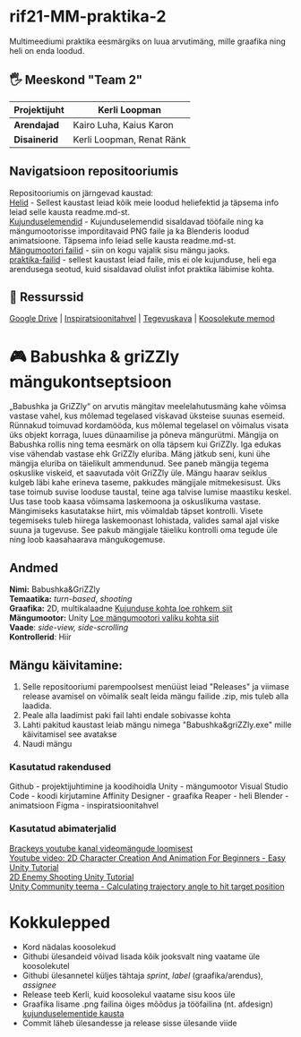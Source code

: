 # rif21-MM-praktika-2

Multimeediumi praktika eesmärgiks on luua arvutimäng, mille graafika ning heli on enda loodud.

## :raised_hand_with_fingers_splayed:	 Meeskond "Team 2"

| **Projektijuht** | Kerli Loopman             |
|------------------|---------------------------|
| **Arendajad**    | Kairo Luha, Kaius Karon   |
| **Disainerid**   | Kerli Loopman, Renat Ränk |


## Navigatsioon repositooriumis

Repositooriumis on järngevad kaustad:  
[Helid](https://github.com/tluhk/rif21-MM-praktika-2/tree/master/Helid) - Sellest kaustast leiad kõik meie loodud heliefektid ja täpsema info leiad selle kausta readme.md-st.   
[Kujunduselemendid](https://github.com/tluhk/rif21-MM-praktika-2/tree/master/Kujunduselemendid) - Kujunduselemendid sisaldavad tööfaile ning ka mängumootorisse imporditavaid PNG faile ja ka Blenderis loodud animatsioone. Täpsema info leiad selle kausta readme.md-st.   
[Mängumootori failid](https://github.com/tluhk/rif21-MM-praktika-2/tree/master/griZZly) - siin on kogu vajalik sisu mängu jaoks.  
[praktika-failid](https://github.com/tluhk/rif21-MM-praktika-2/tree/master/praktika-failid) - sellest kaustast leiad faile, mis ei ole kujunduse, heli ega arendusega seotud, kuid sisaldavad olulist infot praktika läbimise kohta.  

## :bookmark_tabs: Ressurssid

[Google Drive](https://drive.google.com/drive/folders/12y-jqBrefYDzp4aK-Ckxdw56SnxjDHFl?usp=share_link) | [Inspiratsioonitahvel](https://github.com/tluhk/rif21-MM-praktika-2/blob/master/praktika-failid/Moodboard%20(1).pdf) | [Tegevuskava](https://github.com/orgs/tluhk/projects/16/views/3) | [Koosolekute memod](https://github.com/tluhk/rif21-MM-praktika-2/blob/master/praktika-failid/koosolekud.md)

# :video_game: Babushka & griZZly mängukontseptsioon

„Babushka ja GriZZly“ on arvutis mängitav meelelahutusmäng kahe võimsa vastase vahel, kus mõlemad tegelased viskavad üksteise suunas esemeid. Rünnakud toimuvad kordamööda, kus
mõlemal tegelasel on võimalus visata üks objekt korraga, luues dünaamilise ja põneva mängurütmi.
Mängija on Babushka rollis ning tema eesmärk on olla täpsem kui GriZZly. Iga edukas vise vähendab vastase ehk GriZZly eluriba. Mäng jätkub seni, kuni ühe mängija eluriba on täielikult
ammendunud. See paneb mängija tegema oskuslike viskeid, et saavutada võit GriZZly üle.
Mängu haarav seiklus kulgeb läbi kahe erineva taseme, pakkudes mängijale mitmekesisust. Üks tase toimub suvise looduse taustal, teine aga talvise lumise maastiku keskel. Uus tase toob kaasa
võimsama laskemoona ja oskuslikuma vastase.
Mängimiseks kasutatakse hiirt, mis võimaldab täpset kontrolli. Visete tegemiseks tuleb hiirega laskemoonast lohistada, valides samal ajal viske suuna ja tugevuse. See pakub mängijale
täieliku kontrolli oma tegude üle ning loob kaasahaarava mängukogemuse.

## Andmed

**Nimi:** Babushka&GriZZly  
**Temaatika:** *turn-based*, *shooting*  
**Graafika:** 2D, multikalaadne [Kujunduse kohta loe rohkem siit](https://github.com/tluhk/rif21-MM-praktika-2/blob/master/Kujunduselemendid/readme.md)  
**Mängumootor:** Unity [Loe mängumootori valiku kohta siit](https://github.com/tluhk/rif21-MM-praktika-2/blob/master/praktika-failid/mangumootori-aruanne.md)    
**Vaade**: *side-view, side-scrolling*  
**Kontrollerid**: Hiir

## Mängu käivitamine:
1. Selle repositooriumi parempoolsest menüüst leiad "Releases" ja viimase release avamisel on võimalik sealt leida mängu failide .zip, mis tuleb alla laadida.
2. Peale alla laadimist paki fail lahti endale sobivasse kohta
3. Lahti pakitud kaustast leiab mängu nimega "Babushka&griZZly.exe" mille käivitamisel see avatakse
4. Naudi mängu

### Kasutatud rakendused
Github - projektijuhtimine ja koodihoidla
Unity - mängumootor
Visual Studio Code - koodi kirjutamine
Affinity Designer - graafika
Reaper - heli
Blender - animatsioon
Figma - inspiratsioonitahvel


### Kasutatud abimaterjalid

[Brackeys youtube kanal videomängude loomisest](https://www.youtube.com/@Brackeys/videos)  
[Youtube video: 2D Character Creation And Animation For Beginners - Easy Unity Tutorial](http://www.youtube.com/watch?feature=player_embedded&v=LCNt9w12fQA)  
[2D Enemy Shooting Unity Tutorial](https://www.youtube.com/watch?v=--u20SaCCow)  
[Unity Community teema - Calculating trajectory angle to hit target position](https://forum.unity.com/threads/calculating-trajectory-angle-to-hit-target-position-angle-always-90.373197/)

# Kokkulepped

- Kord nädalas koosolekud
- Githubi ülesandeid võivad lisada kõik jooksvalt ning vaatame üle koosolekutel
- Githubi ülesannetel küljes tähtaja *sprint*, *label* (graafika/arendus), *assignee*
- Release teeb Kerli, kuid koosolekul vaatame sisu koos üle
- Graafika lisame .png failina õiges mõõdus ja tööfailina (nt. afdesign) [kujunduselementide kausta](https://github.com/tluhk/rif21-MM-praktika-2/tree/master/Kujunduselemendid) 
- Commit läheb ülesandesse ja release sisse ülesande viide


